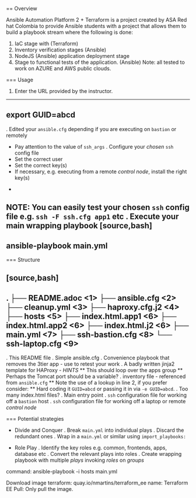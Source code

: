 == Overview

Ansible Automation Platform 2 + Terraform is a project created by ASA Red hat Colombia to provide Ansible students with a project that allows them to build a playbook stream where the following is done:
1. IaC stage with (Terraform)
2. Inventory verification stages (Ansible)
3. NodeJS (Ansible) application deployment stage
4. Stage to functional tests of the application. (Ansible)
Note: all tested to work on AZURE and AWS public clouds.

=== Usage

1. Enter the URL provided by the instructor.

----
export GUID=abcd
----
. Edited your `ansible.cfg` depending if you are executing on `bastion` or remotely
* Pay attention to the value of `ssh_args`
. Configure your _chosen_ `ssh` config file
* Set the correct user
* Set the correct key(s)
* If necessary, e.g. executing from a remote *control node*, install the right key(s)
+
NOTE: You can easily test your chosen `ssh` config file e.g. `ssh -F ssh.cfg app1` etc
. Execute your main wrapping playbook
[source,bash]
----
 ansible-playbook main.yml
----

=== Structure

[source,bash]
----
.
├── README.adoc                       <1>
├── ansible.cfg                       <2>
├── cleanup.yml                       <3>
├── haproxy.cfg.j2                    <4>
├── hosts                             <5>
├── index.html.app1                   <6>
├── index.html.app2                   <6>
├── index.html.j2                     <6>
├── main.yml                          <7>
├── ssh-bastion.cfg                   <8>
└── ssh-laptop.cfg                    <9>
----

. This README file
. Simple ansible.cfg
. Convenience playbook that removes the 3tier app - use to retest your work
. A badly written jinja2 template for HAProxy - *HINTS*
** This should loop over the apps group
** Perhaps the Tomcat port should be a variable?
. inventory file - referenced from `ansible.cfg`
** Note the use of a lookup in line 2, if you prefer consider:
** Hard coding it `GUID=abcd` or passing it in via `-e GUID=abcd`.
. Too many index.html files?
. Main entry point
. `ssh` configuration file for working off a `bastion` host
. `ssh` configuration file for working off a laptop or remote *control node*


=== Potential strategies

* Divide and Conquer
. Break `main.yml` into individual plays
. Discard the redundant ones
. Wrap in a `main.yml` or similar using `import_playbooks:`

* Role Play
. Identify the key roles e.g. common, frontends, apps, database etc
. Convert the relevant plays into roles
. Create wrapping playbook with multiple *plays* invoking *roles* on *groups*


command: ansible-playbook -i hosts main.yml

Download image terraform: quay.io/nmartins/terraform_ee 
name: Terraform EE
Pull: Only pull the image.
